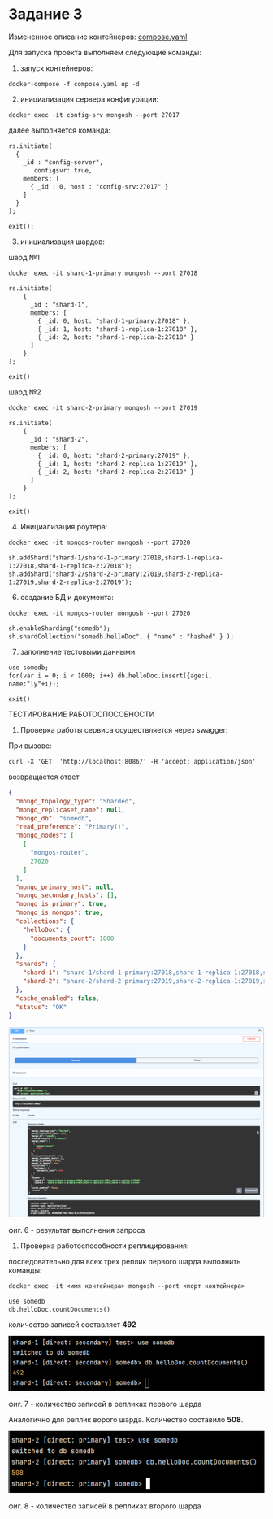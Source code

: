 # Задание 3

Измененное описание контейнеров: [compose.yaml](compose.yaml)

Для запуска проекта выполняем следующие команды:

1) запуск контейнеров:

```shell
docker-compose -f compose.yaml up -d
```

2) инициализация сервера конфигурации:

```shell
docker exec -it config-srv mongosh --port 27017 
```

далее выполняется команда:

```shell
rs.initiate(
  {
    _id : "config-server",
       configsvr: true,
    members: [
      { _id : 0, host : "config-srv:27017" }
    ]
  }
);
```
```shell
exit();
```

3) инициализация шардов:

шард №1

```shell
docker exec -it shard-1-primary mongosh --port 27018
```
```shell
rs.initiate(
    {
      _id : "shard-1",
      members: [
        { _id: 0, host: "shard-1-primary:27018" },
        { _id: 1, host: "shard-1-replica-1:27018" },
        { _id: 2, host: "shard-1-replica-2:27018" }
      ]
    }
);
```
```shell
exit()
```

шард №2

```shell
docker exec -it shard-2-primary mongosh --port 27019
```
```shell
rs.initiate(
    {
      _id : "shard-2",
      members: [
        { _id: 0, host: "shard-2-primary:27019" },
        { _id: 1, host: "shard-2-replica-1:27019" },
        { _id: 2, host: "shard-2-replica-2:27019" }
      ]
    }
);
```
```shell
exit()
```

4) Инициализация роутера:

```shell
docker exec -it mongos-router mongosh --port 27020
```
```shell
sh.addShard("shard-1/shard-1-primary:27018,shard-1-replica-1:27018,shard-1-replica-2:27018");
sh.addShard("shard-2/shard-2-primary:27019,shard-2-replica-1:27019,shard-2-replica-2:27019");
```

6) создание БД и документа:

```shell
docker exec -it mongos-router mongosh --port 27020
```
```shell
sh.enableSharding("somedb");
sh.shardCollection("somedb.helloDoc", { "name" : "hashed" } );
```

7) заполнение тестовыми данными:

```shell
use somedb;
for(var i = 0; i < 1000; i++) db.helloDoc.insert({age:i, name:"ly"+i});
```
```shell
exit()
```

ТЕСТИРОВАНИЕ РАБОТОСПОСОБНОСТИ

1) Проверка работы сервиса осуществляется через swagger:
   
При вызове:

```shell
curl -X 'GET' 'http://localhost:8086/' -H 'accept: application/json'
```

возвращается ответ

```json
{
  "mongo_topology_type": "Sharded",
  "mongo_replicaset_name": null,
  "mongo_db": "somedb",
  "read_preference": "Primary()",
  "mongo_nodes": [
    [
      "mongos-router",
      27020
    ]
  ],
  "mongo_primary_host": null,
  "mongo_secondary_hosts": [],
  "mongo_is_primary": true,
  "mongo_is_mongos": true,
  "collections": {
    "helloDoc": {
      "documents_count": 1000
    }
  },
  "shards": {
    "shard-1": "shard-1/shard-1-primary:27018,shard-1-replica-1:27018,shard-1-replica-2:27018",
    "shard-2": "shard-2/shard-2-primary:27019,shard-2-replica-1:27019,shard-2-replica-2:27019"
  },
  "cache_enabled": false,
  "status": "OK"
}
```

![fig-6.png](img%2Ffig-6.png)

фиг. 6 - результат выполнения запроса

1) Проверка работоспособности реплицирования:

последовательно для всех трех реплик первого шарда выполнить команды:

```shell
docker exec -it <имя контейнера> mongosh --port <порт контейнера>
```
```shell
use somedb
db.helloDoc.countDocuments()
```

количество записей составляет **492**

![fig-7.png](img%2Ffig-7.png)

фиг. 7 - количество записей в репликах первого шарда


Аналогично для реплик ворого шарда. Количество составило **508**.

![fig-8.png](img%2Ffig-8.png)

фиг. 8 - количество записей в репликах второго шарда